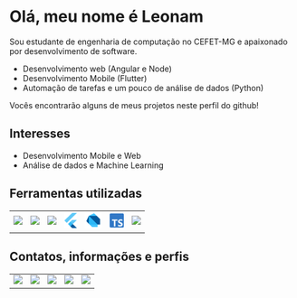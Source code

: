 # Olá, meu nome é Leonam 

Sou estudante de engenharia de computação no CEFET-MG e apaixonado por desenvolvimento de software.

* Desenvolvimento web (Angular e Node)
* Desenvolvimento Mobile (Flutter)
* Automação de tarefas e um pouco de análise de dados (Python)

Vocês encontrarão alguns de meus projetos neste perfil do github!

## Interesses

* Desenvolvimento Mobile e Web
* Análise de dados e Machine Learning

## Ferramentas utilizadas

<table>
    <tr>
        <td>
            <a href='https://github.com/python/cpython' title='Python'><img width=25 src='https://upload.wikimedia.org/wikipedia/commons/c/c3/Python-logo-notext.svg'></a>
        </td>
        <td>
            <a href='https://github.com/nodejs/node' title='Node.js'><img width=50 src='https://upload.wikimedia.org/wikipedia/commons/d/d9/Node.js_logo.svg'></a>
        </td>
        <td>
            <a href='https://github.com/angular/angular' title='Angular'><img width=35 src='https://angular.io/assets/images/logos/angular/angular.svg'></a>
        </td>
        <td>
            <a href='https://github.com/flutter/flutter' title='Flutter'><img width=22 src='https://raw.githubusercontent.com/leonamtv/leonamtv/master/img/flutter.svg'></a>
        </td>
        <td>
            <a href='https://github.com/dart-lang/sdk' title='Dart'><img width=30 src='https://raw.githubusercontent.com/leonamtv/leonamtv/master/img/dart.svg'></a>
        </td>
        <td>
            <a href='https://github.com/microsoft/TypeScript' title='Typescript'><img width=25 src='https://raw.githubusercontent.com/leonamtv/leonamtv/master/img/ts.svg'></a>
        </td>
        <td>
            <a href='https://github.com/microsoft/vscode' title='VScode'><img width=25 src='https://upload.wikimedia.org/wikipedia/commons/thumb/9/9a/Visual_Studio_Code_1.35_icon.svg/800px-Visual_Studio_Code_1.35_icon.svg.png'></a>
        </td>
    </tr>
</table>


## Contatos, informações e perfis

<table>
    <tr>
        <td>
            <a href='http://leonamtv.github.io/leonamtv/' title='Meu website'><img width=25 src="https://leonamtv.github.io/leonamtv/assets/personallogo.svg"></a>
        </td>
        <td>
            <a href='https://t.me/Leonam_tv' title='Telegram'><img width=25 src="https://upload.wikimedia.org/wikipedia/commons/8/82/Telegram_logo.svg"></a>
        </td>
        <td>
            <a href='https://www.instagram.com/leonam_tv/' title='Instagram'><img width=25 src="https://upload.wikimedia.org/wikipedia/commons/thumb/e/e7/Instagram_logo_2016.svg/132px-Instagram_logo_2016.svg.png"></a>
        </td>
        <td>
            <a href='https://www.linkedin.com/in/leonamtvasconcelos/' title='Linkedin'><img width=25 src="https://upload.wikimedia.org/wikipedia/commons/c/ca/LinkedIn_logo_initials.png"></a>
        </td>
        <td>
            <a href='https://gitlab.com/leonam_tv' title='Gitlab'><img width=25 src="https://upload.wikimedia.org/wikipedia/commons/1/18/GitLab_Logo.svg"></a>
        </td>
    </tr>
</table>


